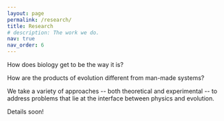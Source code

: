 ```yaml
---
layout: page
permalink: /research/
title: Research
# description: The work we do.
nav: true
nav_order: 6
---
```


How does biology get to be the way it is? 

How are the products of evolution different from man-made systems? 

We take a variety of approaches -- both theoretical and experimental -- to address problems that lie at the interface between physics and evolution.

Details soon!
